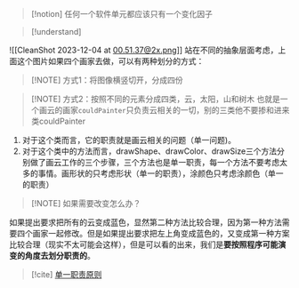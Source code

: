 > [!notion]
> 任何一个软件单元都应该只有一个变化因子


> [!understand] 

![[CleanShot 2023-12-04 at 00.51.37@2x.png]]
站在不同的抽象层面考虑，上面这个图片如果四个画家去做，可以有两种划分的方式：
> [!NOTE]  方式1：将图像横竖切开，分成四份


> [!NOTE] 方式2：按照不同的元素分成四类，云，太阳，山和树木
> 也就是一个画云的画家`couldPainter`只负责云相关的一切，别的三类他不要掺和进来
类couldPainter 
1. 对于这个类而言，它的职责就是画云相关的问题（单一问题)。  
2. 对于这个类中的方法而言，drawShape、drawColor、drawSize三个方法分别做了画云工作的三个步骤，三个方法也是单一职责，每一个方法不要考虑太多的事情。画形状的只考虑形状（单一的职责），涂颜色只考虑涂颜色（单一的职责）



> [!NOTE] 如果需要改变怎么办？

如果提出要求把所有的云变成蓝色，显然第二种方法比较合理，因为第一种方法需要四个画家一起修改。但是如果提出要求把左上角变成蓝色的，又变成第一种方案比较合理（现实不太可能会这样），但是可以看的出来，我们是**要按照程序可能演变的角度去划分职责的**。








> [!cite] 
> [单一职责原则](https://zhuanlan.zhihu.com/p/650494573)


